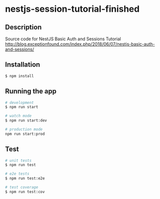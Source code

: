 # nestjs-session-tutorial-finished

## Description

Source code for NestJS Basic Auth and Sessions Tutorial
http://blog.exceptionfound.com/index.php/2018/06/07/nestjs-basic-auth-and-sessions/

## Installation

```bash
$ npm install
```

## Running the app

```bash
# development
$ npm run start

# watch mode
$ npm run start:dev

# production mode
npm run start:prod
```

## Test

```bash
# unit tests
$ npm run test

# e2e tests
$ npm run test:e2e

# test coverage
$ npm run test:cov
```

